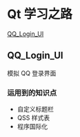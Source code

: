 # Qt 学习之路
[QQ_Login_UI](#QQ_Login_UI)

## QQ_Login_UI
模拟 QQ 登录界面

### 运用到的知识点
- 自定义标题栏
- QSS 样式表
- 程序国际化